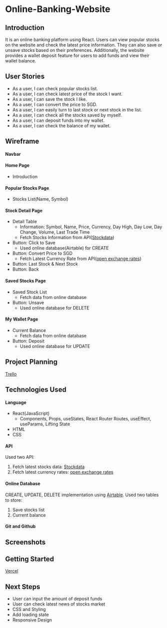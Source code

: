 # Online-Banking-Website

## Introduction

It is an online banking platform using React. Users can view popular stocks on the website and check the latest price information. They can also save or unsave stocks based on their preferences. Additionally, the website provides a wallet deposit feature for users to add funds and view their wallet balance.

## User Stories

- As a user, I can check popular stocks list.
- As a user, I can check latest price of the stock I want.
- As a user, I can save the stock I like.
- As a user, I can convert the price to SGD.
- As a user, I can easily turn to last stock or next stock in the list.
- As a user, I can check all the stocks saved by myself.
- As a user, I can deposit funds into my wallet.
- As a user, I can check the balance of my wallet.

## Wireframe

#### Navbar

#### Home Page

- Introduction

#### Popular Stocks Page

- Stocks List(Name, Symbol)

#### Stock Detail Page

- Detail Table
  - Information: Symbol, Name, Price, Currency, Day High, Day Low, Day Change, Volume, Last Trade Time
  - Fetch Stocks Information from API([Stockdata](https://api.stockdata.org))
- Button: Click to Save
  - Used online database(Airtable) for CREATE
- Button: Convert Price to SGD
  - Fetch Latest Currency Rate from API([open exchange rates](https://openexchangerates.org))
- Button: Last Stock & Next Stock
- Button: Back

#### Saved Stocks Page

- Saved Stock List
  - Fetch data from online database
- Button: Unsave
  - Used online database for DELETE

#### My Wallet Page

- Current Balance
  - Fetch data from online database
- Button: Deposit
  - Used online database for UPDATE

## Project Planning

[Trello](https://trello.com/invite/b/btJqDKyi/ATTI389e3539f235535c56f0b3ebe256a519BCA9345F/online-banking-website)

## Technologies Used

#### Language

- React(JavaScript)
  - Components, Props, useStates, React Router Routes, useEffect, useParams, Lifting State
- HTML
- CSS

#### API

Used two API:

1. Fetch latest stocks data:
   [Stockdata](https://api.stockdata.org)
2. Fetch latest currency rates:
   [open exchange rates](https://openexchangerates.org)

#### Online Database

CREATE, UPDATE, DELETE implementation using [Airtable](https://airtable.com/developers). Used two tables to store:

1.  Save stocks list
2.  Current balance

#### Git and Github

## Screenshots

## Getting Started

[Vercel](https://online-banking-website-omega.vercel.app/)

## Next Steps

- User can input the amount of deposit funds
- User can check latest news of stocks market
- CSS and Styling
- Add loading state
- Responsive Design
